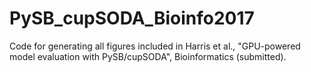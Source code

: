 # PySB_cupSODA_Bioinfo2017

Code for generating all figures included in Harris et al., "GPU-powered model evaluation with PySB/cupSODA", Bioinformatics (submitted).

